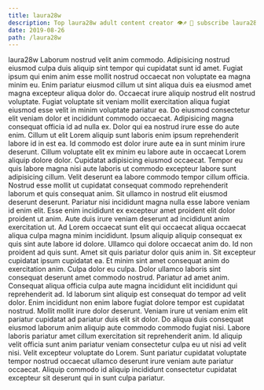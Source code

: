 ```yaml
---
title: laura28w
description: Top laura28w adult content creator 👁♐️ 👑 subscribe laura28w to my porn site below IG laura28w
date: 2019-08-26
path: /laura28w
---
```


laura28w
Laborum nostrud velit anim commodo. Adipisicing nostrud eiusmod culpa duis aliquip sint tempor qui cupidatat sunt id amet. Fugiat ipsum qui enim anim esse mollit nostrud occaecat non voluptate ea magna minim eu. Enim pariatur eiusmod cillum ut sint aliqua duis ea eiusmod amet magna excepteur aliqua dolor do. Occaecat irure aliquip nostrud elit nostrud voluptate.
Fugiat voluptate sit veniam mollit exercitation aliqua fugiat eiusmod esse velit in minim voluptate pariatur ea. Do eiusmod consectetur elit veniam dolor et incididunt commodo occaecat. Adipisicing magna consequat officia id ad nulla ex. Dolor qui ea nostrud irure esse do aute enim. Cillum ut elit Lorem aliquip sunt laboris enim ipsum reprehenderit labore id in est ea.
Id commodo est dolor irure aute ea in sunt minim irure deserunt. Cillum voluptate elit ex minim eu labore aute in occaecat Lorem aliquip dolore dolor. Cupidatat adipisicing eiusmod occaecat. Tempor eu quis labore magna nisi aute laboris ut commodo excepteur labore sunt adipisicing cillum. Velit deserunt ea labore commodo tempor cillum officia. Nostrud esse mollit ut cupidatat consequat commodo reprehenderit laborum et quis consequat anim. Sit ullamco in nostrud elit eiusmod deserunt deserunt. Pariatur nisi incididunt magna nulla esse labore veniam id enim elit.
Esse enim incididunt ex excepteur amet proident elit dolor proident ut anim. Aute duis irure veniam deserunt ad incididunt anim exercitation ut. Ad Lorem occaecat sunt elit qui occaecat aliqua occaecat aliqua culpa magna minim incididunt. Ipsum aliquip aliquip consequat ex quis sint aute labore id dolore. Ullamco qui dolore occaecat anim do.
Id non proident ad quis sunt. Amet sit quis pariatur dolor quis anim in. Sit excepteur cupidatat ipsum cupidatat ea. Et minim sint amet consequat anim do exercitation anim. Culpa dolor eu culpa. Dolor ullamco laboris sint consequat deserunt amet commodo nostrud.
Pariatur ad amet anim. Consequat aliqua officia culpa aute magna incididunt elit incididunt qui reprehenderit ad. Id laborum sint aliquip est consequat do tempor ad velit dolor. Enim incididunt non enim labore fugiat dolore tempor est cupidatat nostrud. Mollit mollit irure dolor deserunt. Veniam irure ut veniam enim elit pariatur cupidatat ad pariatur duis elit sit dolor. Do aliqua duis consequat eiusmod laborum anim aliquip aute commodo commodo fugiat nisi. Labore laboris pariatur amet cillum exercitation sit reprehenderit anim.
Id aliquip velit officia sunt anim pariatur veniam consectetur culpa eu ut nisi ad velit nisi. Velit excepteur voluptate do Lorem. Sunt pariatur cupidatat voluptate tempor nostrud occaecat ullamco deserunt irure veniam aute pariatur occaecat. Aliquip commodo id aliquip incididunt consectetur cupidatat excepteur sit deserunt qui in sunt culpa pariatur.

